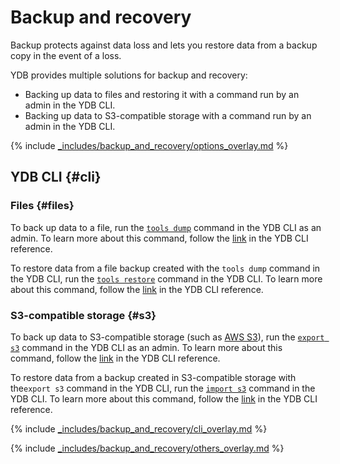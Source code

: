 # Backup and recovery

Backup protects against data loss and lets you restore data from a backup copy in the event of a loss.

YDB provides multiple solutions for backup and recovery:

* Backing up data to files and restoring it with a command run by an admin in the YDB CLI.
* Backing up data to S3-compatible storage with a command run by an admin in the YDB CLI.

{% include [_includes/backup_and_recovery/options_overlay.md](_includes/backup_and_recovery/options_overlay.md) %}

## YDB CLI {#cli}

### Files {#files}

To back up data to a file, run the [`tools dump`](../reference/ydb-cli/export_import/tools_dump.md) command in the YDB CLI as an admin. To learn more about this command, follow the [link](../reference/ydb-cli/export_import/tools_dump.md) in the YDB CLI reference.

To restore data from a file backup created with the `tools dump` command in the YDB CLI, run the [`tools restore`](../reference/ydb-cli/export_import/tools_restore.md) command in the YDB CLI. To learn more about this command, follow the [link](../reference/ydb-cli/export_import/tools_restore.md) in the YDB CLI reference.

### S3-compatible storage {#s3}

To back up data to S3-compatible storage (such as [AWS S3](https://docs.aws.amazon.com/AmazonS3/latest/dev/Introduction.html)), run the [`export s3`](../reference/ydb-cli/export_import/s3_export.md) command in the YDB CLI as an admin. To learn more about this command, follow the [link](../reference/ydb-cli/export_import/s3_export.md) in the YDB CLI reference.

To restore data from a backup created in S3-compatible storage with the`export s3` command in the YDB CLI, run the [`import s3`](../reference/ydb-cli/export_import/s3_import.md) command in the YDB CLI. To learn more about this command, follow the [link](../reference/ydb-cli/export_import/s3_import.md) in the YDB CLI reference.

{% include [_includes/backup_and_recovery/cli_overlay.md](_includes/backup_and_recovery/cli_overlay.md) %}

{% include [_includes/backup_and_recovery/others_overlay.md](_includes/backup_and_recovery/others_overlay.md) %}

